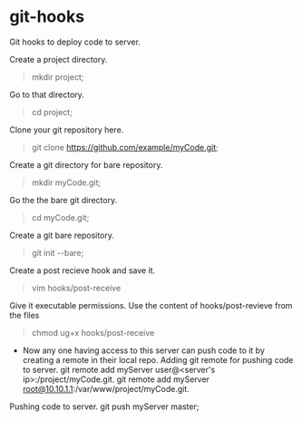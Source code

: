 # git-hooks
Git hooks to deploy code to server.


Create a project directory.
> mkdir project;

Go to that directory.
> cd project;

Clone your git repository here.
> git clone https://github.com/example/myCode.git;

Create a git directory for bare repository.
> mkdir myCode.git;

Go the the bare git directory.
> cd myCode.git;

Create a git bare repository.
> git init --bare;

Create a post recieve hook and save it.
> vim hooks/post-receive

Give it executable permissions. Use the content of hooks/post-revieve from the files 
> chmod ug+x hooks/post-receive


- Now any one having access to this server can push code to it by creating a remote in their local repo.
Adding git remote for pushing code to server. 
git remote add myServer user@<server's ip>:<path to this folder>/project/myCode.git.
git remote add myServer root@10.10.1.1:/var/www/project/myCode.git.

Pushing code to server.
git push myServer master;

